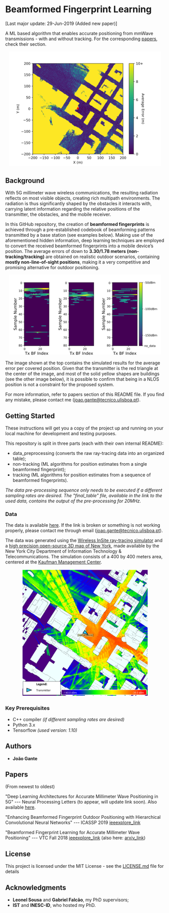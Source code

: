 # Beamformed Fingerprint Learning

[Last major update: 29-Jun-2019 (Added new paper)]

A ML based algorithm that enables accurate positioning from mmWave transmissions - with and without tracking. For
the corresponding [papers](#papers), check their section.

<p align="center">
  <img src="images/error_vs_position.PNG" width="480"/>
</p>

## Background

With 5G millimeter wave wireless communications, the resulting radiation reflects on most visible
objects, creating rich multipath environments. The radiation is thus significantly shaped by the obstacles
it interacts with, carrying latent information regarding the relative positions of the transmitter, the
obstacles, and the mobile receiver.

In this GitHub repository, the creation of **beamformed fingerprints** is achieved
through a pre-established codebook of beamforming patterns transmitted by a base station (see examples below).
Making use of the aforementioned hidden information, deep learning techniques are employed to
convert the received beamformed fingerprints into a mobile device’s position. The average errors of down to
**3.30/1.78 meters (non-tracking/tracking)** are obtained
on realistic outdoor scenarios, containing **mostly non-line-of-sight positions**, making it a very competitive
and promising alternative for outdoor positioning.


<p align="center">
  <img src="images/bff_examples.PNG" width="480"/>
</p>


The image shown at the top contains the simulated results for the average error per covered position. Given that the transmitter
is the red triangle at the center of the image, and most of the solid yellow shapes are buildings (see the other image
below), it is possible to confirm that being in a NLOS position is not a constraint for the proposed system.


For more information, refer to papers section of this README file. If you find any mistake, please contact me (joao.gante@tecnico.ulisboa.pt).


## Getting Started

These instructions will get you a copy of the project up and running on your local machine for development and testing purposes.

This repository is split in three parts (each with their own internal README):
- data_preprocessing (converts the raw ray-tracing data into an organized table);
- non-tracking (ML algorithms for position estimates from a single beamformed fingerprint);
- tracking (ML algorithms for position estimates from a sequence of beamformed fingerprints).

*The data pre-processing sequence only needs to be executed if a different sampling rates are desired. The "final_table" file, available in the link to the used data, contains the output of the pre-processing for 20MHz.*

### Data

The data is available [here](https://drive.google.com/drive/folders/1gfbZKCsq4D1tvPzPHLftWljsVaL2pjg_?usp=sharing). If the link is broken or something is not working properly, please contact me through email (joao.gante@tecnico.ulisboa.pt).

The data was generated using the [Wireless InSite ray-tracing simulator](https://www.remcom.com/wireless-insite-em-propagation-software/) and a [high precision open-source 3D map of New York](http://www1.nyc.gov/site/doitt/initiatives/3d-building.page), made available by the New York City Department of Information Technology & Telecommunications.
The simulation consists of a 400 by 400 meters area, centered at the [Kaufman Management Center](https://goo.gl/maps/xrqvT9VS59K2).

<p align="center">
  <img src="images/propagation.PNG" width="400"/>
</p>


### Key Prerequisites

- C++ compiler *(if different sampling rates are desired)*
- Python 3.x
- Tensorflow *(used version: 1.10)*


## Authors

* **João Gante**

## Papers

(From newest to oldest)

"Deep Learning Architectures for Accurate Millimeter Wave Positioning in 5G" --- Neural Processing Letters (to appear, will update link soon). Also available [here](https://drive.google.com/open?id=19P7Ebg80pVqyHNkfPDQNweozl4k4S6RC).

"Enhancing Beamformed Fingerprint Outdoor Positioning with Hierarchical Convolutional Neural Networks" --- ICASSP 2019 [ieeexplore_link](https://ieeexplore.ieee.org/document/8683782)

"Beamformed Fingerprint Learning for Accurate Millimeter Wave Positioning" --- VTC Fall 2018 [ieeexplore_link](https://ieeexplore.ieee.org/document/8690987) (also here: [arxiv_link](https://arxiv.org/abs/1804.04112))

## License

This project is licensed under the MIT License - see the [LICENSE.md](LICENSE.md) file for details

## Acknowledgments

* **Leonel Sousa** and **Gabriel Falcão**, my PhD supervisors;
* **IST** and **INESC-ID**, who hosted my PhD.
